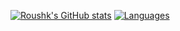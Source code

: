 [![Roushk's GitHub stats](https://github-readme-stats.vercel.app/api?username=roushk)](https://github.com/anuraghazra/github-readme-stats)
[![Languages](https://github-readme-stats.vercel.app/api/top-langs/?username=roushk)](https://github.com/anuraghazra/github-readme-stats)

